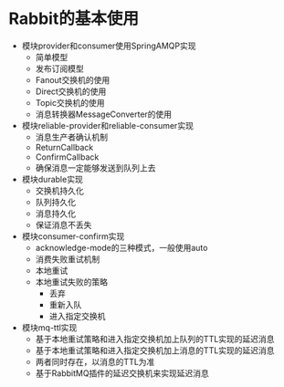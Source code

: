 # Rabbit的基本使用

- 模块provider和consumer使用SpringAMQP实现
  - 简单模型
  - 发布订阅模型
  - Fanout交换机的使用
  - Direct交换机的使用
  - Topic交换机的使用
  - 消息转换器MessageConverter的使用
- 模块reliable-provider和reliable-consumer实现
  - 消息生产者确认机制
  - ReturnCallback
  - ConfirmCallback
  - 确保消息一定能够发送到队列上去
- 模块durable实现
  - 交换机持久化
  - 队列持久化
  - 消息持久化
  - 保证消息不丢失
- 模块consumer-confirm实现
  - acknowledge-mode的三种模式，一般使用auto
  - 消费失败重试机制
  - 本地重试
  - 本地重试失败的策略
    - 丢弃
    - 重新入队
    - 进入指定交换机
- 模块mq-ttl实现
  - 基于本地重试策略和进入指定交换机加上队列的TTL实现的延迟消息
  - 基于本地重试策略和进入指定交换机加上消息的TTL实现的延迟消息
  - 两者同时存在，以消息的TTL为准
  - 基于RabbitMQ插件的延迟交换机来实现延迟消息